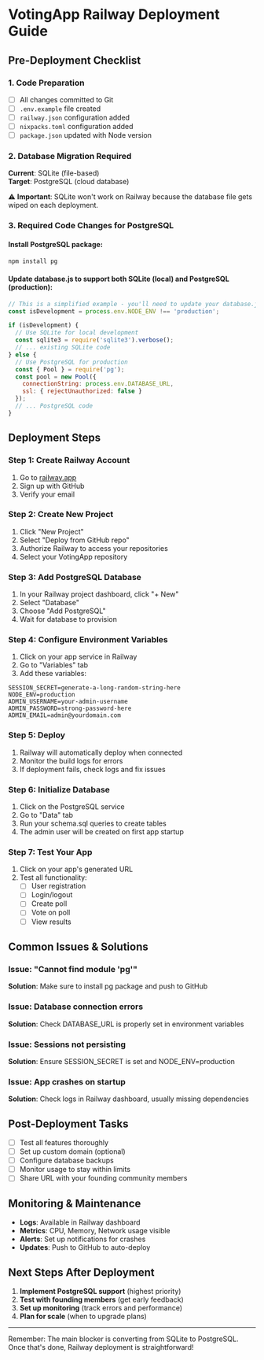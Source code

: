 # VotingApp Railway Deployment Guide

## Pre-Deployment Checklist

### 1. Code Preparation
- [ ] All changes committed to Git
- [ ] `.env.example` file created
- [ ] `railway.json` configuration added
- [ ] `nixpacks.toml` configuration added
- [ ] `package.json` updated with Node version

### 2. Database Migration Required
**Current**: SQLite (file-based)  
**Target**: PostgreSQL (cloud database)

⚠️ **Important**: SQLite won't work on Railway because the database file gets wiped on each deployment.

### 3. Required Code Changes for PostgreSQL

#### Install PostgreSQL package:
```bash
npm install pg
```

#### Update database.js to support both SQLite (local) and PostgreSQL (production):
```javascript
// This is a simplified example - you'll need to update your database.js
const isDevelopment = process.env.NODE_ENV !== 'production';

if (isDevelopment) {
  // Use SQLite for local development
  const sqlite3 = require('sqlite3').verbose();
  // ... existing SQLite code
} else {
  // Use PostgreSQL for production
  const { Pool } = require('pg');
  const pool = new Pool({
    connectionString: process.env.DATABASE_URL,
    ssl: { rejectUnauthorized: false }
  });
  // ... PostgreSQL code
}
```

## Deployment Steps

### Step 1: Create Railway Account
1. Go to [railway.app](https://railway.app)
2. Sign up with GitHub
3. Verify your email

### Step 2: Create New Project
1. Click "New Project"
2. Select "Deploy from GitHub repo"
3. Authorize Railway to access your repositories
4. Select your VotingApp repository

### Step 3: Add PostgreSQL Database
1. In your Railway project dashboard, click "+ New"
2. Select "Database"
3. Choose "Add PostgreSQL"
4. Wait for database to provision

### Step 4: Configure Environment Variables
1. Click on your app service in Railway
2. Go to "Variables" tab
3. Add these variables:
```
SESSION_SECRET=generate-a-long-random-string-here
NODE_ENV=production
ADMIN_USERNAME=your-admin-username
ADMIN_PASSWORD=strong-password-here
ADMIN_EMAIL=admin@yourdomain.com
```

### Step 5: Deploy
1. Railway will automatically deploy when connected
2. Monitor the build logs for errors
3. If deployment fails, check logs and fix issues

### Step 6: Initialize Database
1. Click on the PostgreSQL service
2. Go to "Data" tab
3. Run your schema.sql queries to create tables
4. The admin user will be created on first app startup

### Step 7: Test Your App
1. Click on your app's generated URL
2. Test all functionality:
   - [ ] User registration
   - [ ] Login/logout
   - [ ] Create poll
   - [ ] Vote on poll
   - [ ] View results

## Common Issues & Solutions

### Issue: "Cannot find module 'pg'"
**Solution**: Make sure to install pg package and push to GitHub

### Issue: Database connection errors
**Solution**: Check DATABASE_URL is properly set in environment variables

### Issue: Sessions not persisting
**Solution**: Ensure SESSION_SECRET is set and NODE_ENV=production

### Issue: App crashes on startup
**Solution**: Check logs in Railway dashboard, usually missing dependencies

## Post-Deployment Tasks

- [ ] Test all features thoroughly
- [ ] Set up custom domain (optional)
- [ ] Configure database backups
- [ ] Monitor usage to stay within limits
- [ ] Share URL with your founding community members

## Monitoring & Maintenance

- **Logs**: Available in Railway dashboard
- **Metrics**: CPU, Memory, Network usage visible
- **Alerts**: Set up notifications for crashes
- **Updates**: Push to GitHub to auto-deploy

## Next Steps After Deployment

1. **Implement PostgreSQL support** (highest priority)
2. **Test with founding members** (get early feedback)
3. **Set up monitoring** (track errors and performance)
4. **Plan for scale** (when to upgrade plans)

---

Remember: The main blocker is converting from SQLite to PostgreSQL. Once that's done, Railway deployment is straightforward!